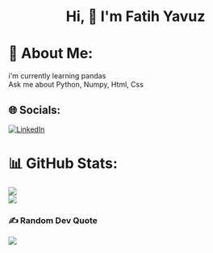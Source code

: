 

<h1 align="center">Hi, 👋 I'm Fatih Yavuz</h1>

# 💫 About Me:
i'm currently learning pandas <br>Ask me about Python, Numpy, Html, Css<br>


## 🌐 Socials:
[![LinkedIn](https://img.shields.io/badge/LinkedIn-%230077B5.svg?logo=linkedin&logoColor=white)](https://linkedin.com/in/fatih-yavuzz) 
# 📊 GitHub Stats:
![](https://github-readme-streak-stats.herokuapp.com/?user=fatihhyavuz&theme=dark&hide_border=false)<br/>
![](https://github-readme-stats.vercel.app/api/top-langs/?username=fatihhyavuz&theme=dark&hide_border=false&include_all_commits=false&count_private=false&layout=compact)

### ✍️ Random Dev Quote
![](https://quotes-github-readme.vercel.app/api?type=horizontal&theme=radical)



<!-- Proudly created with GPRM ( https://gprm.itsvg.in ) -->
